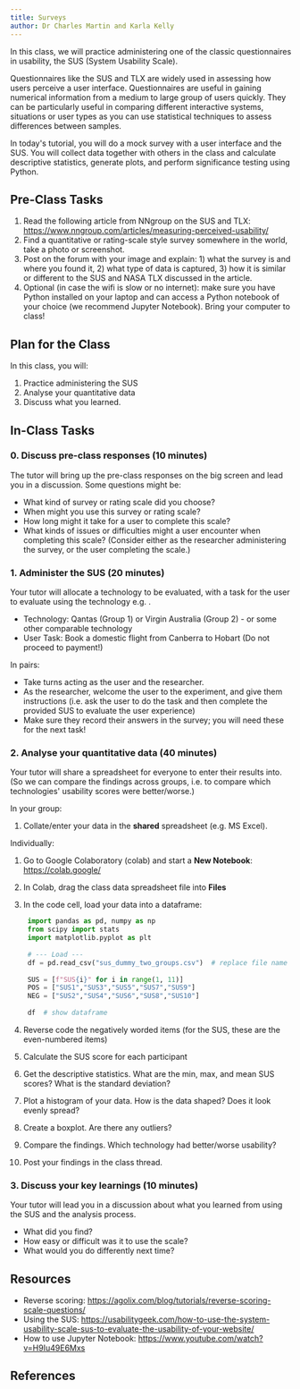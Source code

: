 ```yaml
---
title: Surveys
author: Dr Charles Martin and Karla Kelly
---
```


In this class, we will practice administering one of the classic questionnaires in usability, the SUS (System Usability Scale). 

Questionnaires like the SUS and TLX are widely used in assessing how users perceive a user interface. Questionnaires are useful in gaining numerical information from a medium to large group of users quickly. They can be particularly useful in comparing different interactive systems, situations or user types as you can use statistical techniques to assess differences between samples. 

In today's tutorial, you will do a mock survey with a user interface and the SUS. You will collect data together with others in the class and calculate descriptive statistics, generate plots, and perform significance testing using Python.


## Pre-Class Tasks

1. Read the following article from NNgroup on the SUS and TLX: <https://www.nngroup.com/articles/measuring-perceived-usability/>
2. Find a quantitative or rating-scale style survey somewhere in the world, take a photo or screenshot.
3. Post on the forum with your image and explain: 1) what the survey is and where you found it, 2) what type of data is captured, 3) how it is similar or different to the SUS and NASA TLX discussed in the article.
4. Optional (in case the wifi is slow or no internet): make sure you have Python installed on your laptop and can access a Python notebook of your choice (we recommend Jupyter Notebook). Bring your computer to class!

## Plan for the Class

In this class, you will:

1. Practice administering the SUS
2. Analyse your quantitative data
3. Discuss what you learned.

## In-Class Tasks

### 0. Discuss pre-class responses (10 minutes)

The tutor will bring up the pre-class responses on the big screen and lead you in a discussion. Some questions might be:

- What kind of survey or rating scale did you choose?
- When might you use this survey or rating scale?
- How long might it take for a user to complete this scale?
- What kinds of issues or difficulties might a user encounter when completing this scale? (Consider either as the researcher administering the survey, or the user completing the scale.)

### 1. Administer the SUS (20 minutes)

Your tutor will allocate a technology to be evaluated, with a task for the user to evaluate using the technology e.g. .

- Technology: Qantas (Group 1) or Virgin Australia (Group 2) - or some other comparable technology
- User Task: Book a domestic flight from Canberra to Hobart (Do not proceed to payment!)

In pairs:

- Take turns acting as the user and the researcher.
- As the researcher, welcome the user to the experiment, and give them instructions (i.e. ask the user to do the task and then complete the provided SUS to evaluate the user experience)
- Make sure they record their answers in the survey; you will need these for the next task!

### 2. Analyse your quantitative data (40 minutes)

Your tutor will share a spreadsheet for everyone to enter their results into. (So we can compare the findings across groups, i.e. to compare which technologies' usability scores were better/worse.)

In your group: 

1. Collate/enter your data in the **shared** spreadsheet (e.g. MS Excel).

Individually:

1. Go to Google Colaboratory (colab) and start a **New Notebook**: <https://colab.google/>
2. In Colab, drag the class data spreadsheet file into **Files**
3. In the code cell, load your data into a dataframe:
   
   ```python
    import pandas as pd, numpy as np
    from scipy import stats
    import matplotlib.pyplot as plt
    
    # --- Load ---
    df = pd.read_csv("sus_dummy_two_groups.csv")  # replace file name
    
    SUS = [f"SUS{i}" for i in range(1, 11)]
    POS = ["SUS1","SUS3","SUS5","SUS7","SUS9"]
    NEG = ["SUS2","SUS4","SUS6","SUS8","SUS10"]
    
    df  # show dataframe
   ```
   
5. Reverse code the negatively worded items (for the SUS, these are the even-numbered items)
6. Calculate the SUS score for each participant
7. Get the descriptive statistics. What are the min, max, and mean SUS scores? What is the standard deviation?
8. Plot a histogram of your data. How is the data shaped? Does it look evenly spread?
9. Create a boxplot. Are there any outliers?
10. Compare the findings. Which technology had better/worse usability?
11. Post your findings in the class thread.

### 3. Discuss your key learnings (10 minutes)

Your tutor will lead you in a discussion about what you learned from using the SUS and the analysis process. 

- What did you find?
- How easy or difficult was it to use the scale?
- What would you do differently next time?

## Resources

- Reverse scoring: <https://agolix.com/blog/tutorials/reverse-scoring-scale-questions/>
- Using the SUS: <https://usabilitygeek.com/how-to-use-the-system-usability-scale-sus-to-evaluate-the-usability-of-your-website/>
- How to use Jupyter Notebook: <https://www.youtube.com/watch?v=H9Iu49E6Mxs> 

## References

